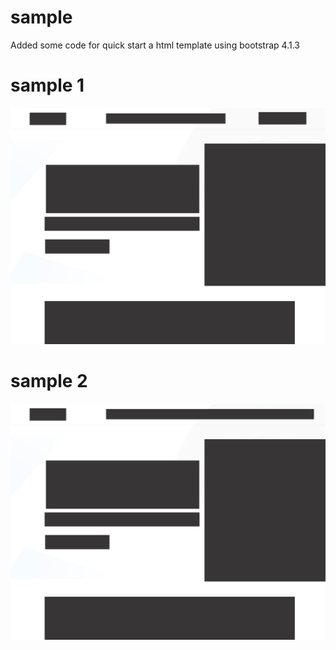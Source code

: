 # sample
Added some code for quick start a html template using bootstrap 4.1.3

# sample 1
![screenshot](https://github.com/afrussel/sample/blob/main/sample1.jpg "screenshot")

# sample 2
![screenshot](https://github.com/afrussel/sample/blob/main/sample2.jpg "screenshot")

